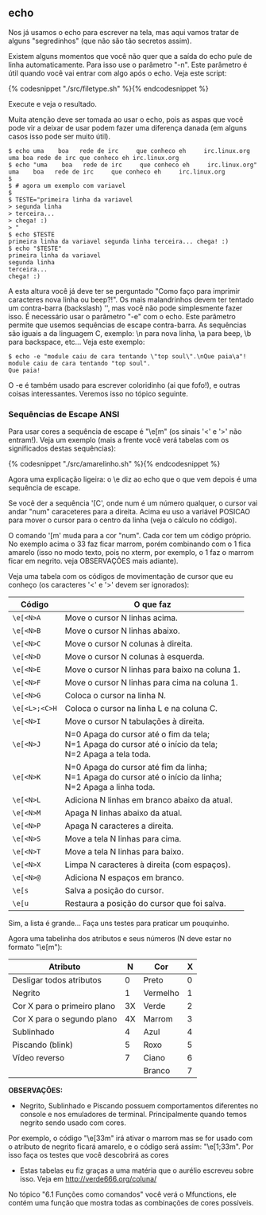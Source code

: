 ## echo

Nos já usamos o echo para escrever na tela, mas aqui vamos tratar de
alguns "segredinhos" (que não são tão secretos assim).

Existem alguns momentos que você não quer que a saída do echo pule de
linha automaticamente. Para isso use o parâmetro "-n". Este parâmetro é
útil quando você vai entrar com algo após o echo. Veja este script:

{% codesnippet "./src/filetype.sh" %}{% endcodesnippet %}

Execute e veja o resultado.


Muita atenção deve ser tomada ao usar o echo, pois as aspas que você
pode vir a deixar de usar podem fazer uma diferença danada (em alguns
casos isso pode ser muito útil).

```
$ echo uma    boa   rede de irc     que conheco eh     irc.linux.org
uma boa rede de irc que conheco eh irc.linux.org
$ echo "uma    boa   rede de irc     que conheco eh     irc.linux.org"
uma    boa   rede de irc     que conheco eh     irc.linux.org
$
$ # agora um exemplo com variavel
$
$ TESTE="primeira linha da variavel
> segunda linha
> terceira...
> chega! :)
> "
$ echo $TESTE
primeira linha da variavel segunda linha terceira... chega! :)
$ echo "$TESTE"
primeira linha da variavel
segunda linha
terceira...
chega! :)

```


   A esta altura você já deve ter se perguntado "Como faço para imprimir
caracteres nova linha ou beep?!". Os mais malandrinhos devem ter tentado um
contra-barra (backslash) '\', mas você não pode simplesmente fazer isso.
É necessário usar o parâmetro "-e" com o echo. Este parâmetro permite que
usemos sequências de escape contra-barra.
   As sequências são iguais a da linguagem C, exemplo: \n para nova
linha, \a para beep, \b para backspace, etc...
   Veja este exemplo:

```
$ echo -e "module caiu de cara tentando \"top soul\".\nQue paia\a"!
module caiu de cara tentando "top soul".
Que paia!
```

   O -e é também usado para escrever coloridinho (ai que fofo!), e outras
coisas interessantes. Veremos isso no tópico seguinte.



### Sequências de Escape ANSI

Para usar cores a sequência de escape é "\e[<NUM>m" (os sinais '<' e '>'
não entram!). Veja um exemplo (mais a frente você verá tabelas com os
significados destas sequências):

{% codesnippet "./src/amarelinho.sh" %}{% endcodesnippet %}

   Agora uma explicação ligeira: o \e diz ao echo que o que vem depois é
uma sequência de escape.

   Se você der a sequência '[<num>C', onde num é um número qualquer, o
cursor vai andar "num" caraceteres para a direita. Acima eu uso a variável
POSICAO para mover o cursor para o centro da linha (veja o cálculo no
código).

   O comando '[<num>m' muda para a cor "num". Cada cor tem um código
próprio. No exemplo acima o 33 faz ficar marrom, porém combinando com o 1
fica amarelo (isso no modo texto, pois no xterm, por exemplo, o 1 faz o
marrom ficar em negrito. veja OBSERVAÇÕES mais adiante).

   Veja uma tabela com os códigos de movimentação de cursor que eu conheço
(os caracteres '<' e '>' devem ser ignorados):

|   Código    |         O que faz                              |
|-------------|------------------------------------------------|
| `\e[<N>A`     | Move o cursor N linhas acima.                  |
| `\e[<N>B`     | Move o cursor N linhas abaixo.                 |
| `\e[<N>C`     | Move o cursor N colunas à direita.             |
| `\e[<N>D`     | Move o cursor N colunas à esquerda.            |
| `\e[<N>E`     | Move o cursor N linhas para baixo na coluna 1. |
| `\e[<N>F`     | Move o cursor N linhas para cima na coluna 1.  |
| `\e[<N>G`     | Coloca o cursor na linha N.                    |
| `\e[<L>;<C>H` | Coloca o cursor na linha L e na coluna C.      |
| `\e[<N>I`     | Move o cursor N tabulações à direita.          |
| `\e[<N>J`     | N=0  Apaga do cursor até o fim da tela; <br/>N=1  Apaga do cursor até o início da tela; <br/>N=2  Apaga a tela toda.
| `\e[<N>K`     | N=0  Apaga do cursor até fim da linha; <br/>N=1  Apaga do cursor até o início da linha; <br/>N=2  Apaga a linha toda.
| `\e[<N>L`     | Adiciona N linhas em branco abaixo da atual.   |
| `\e[<N>M`     | Apaga N linhas abaixo da atual.                |
| `\e[<N>P`     | Apaga N caracteres a direita.                  |
| `\e[<N>S`     | Move a tela N linhas para cima.                |
| `\e[<N>T`     | Move a tela N linhas para baixo.               |
| `\e[<N>X`     | Limpa N caracteres à direita (com espaços).    |
| `\e[<N>@`     | Adiciona N espaços em branco.                  |
| `\e[s`        | Salva a posição do cursor.                     |
| `\e[u`        | Restaura a posição do cursor que foi salva.    |


   Sim, a lista é grande... Faça uns testes para praticar um pouquinho.

   Agora uma tabelinha dos atributos e seus números (N deve estar no
formato "\e[<N>m"):

| Atributo                    | N  | Cor         | X |
|-----------------------------|----|-------------|---|
| Desligar todos atributos    | 0  | Preto       | 0 |
| Negrito                     | 1  | Vermelho    | 1 |
| Cor X para o primeiro plano | 3X | Verde       | 2 |
| Cor X para o segundo plano  | 4X | Marrom      | 3 |
| Sublinhado                  | 4  | Azul        | 4 |
| Piscando (blink)            | 5  | Roxo        | 5 |
| Vídeo reverso               | 7  | Ciano       | 6 |
|                             |    | Branco      | 7 |

**OBSERVAÇÕES:**
- Negrito, Sublinhado e Piscando possuem comportamentos diferentes no
console e nos emuladores de terminal. Principalmente quando temos negrito
sendo usado com cores.

 Por exemplo, o código "\e[33m" irá ativar o marrom
mas se for usado com o atributo de negrito ficará amarelo, e
o código será assim: "\e[1;33m". Por isso faça os testes que você descobrirá
as cores

- Estas tabelas eu fiz graças a uma matéria que o aurélio escreveu
sobre isso. Veja em http://verde666.org/coluna/

No tópico "6.1 Funções como comandos" você verá o Mfunctions, ele
contém uma função que mostra todas as combinações de cores possíveis.



